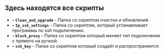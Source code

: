 ## Здесь находятся все скрипты
- **-** **`Clean_and_upgrade`** - Папка со скриптом очистки и обновлений.
- **-** **`Ip_ssh_settings`** - Папка со скриптом, который устанавливает программы по ssh подключению.
- **-** **`block_proxy`** - Папка со скриптом который меняет тип подключения с прямого на ручной.
- **-** **`ssh_key`** - Папка со скриптом который создаёт и распространяется 
